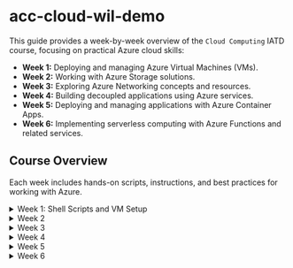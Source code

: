 # acc-cloud-wil-demo
This guide provides a week-by-week overview of the `Cloud Computing` IATD course, focusing on practical Azure cloud skills:

- **Week 1:** Deploying and managing Azure Virtual Machines (VMs).
- **Week 2:** Working with Azure Storage solutions.
- **Week 3:** Exploring Azure Networking concepts and resources.
- **Week 4:** Building decoupled applications using Azure services.
- **Week 5:** Deploying and managing applications with Azure Container Apps.
- **Week 6:** Implementing serverless computing with Azure Functions and related services.
  
## Course Overview

Each week includes hands-on scripts, instructions, and best practices for working with Azure.

<details>
  <summary>Week 1: Shell Scripts and VM Setup</summary>

  ### Shell Scripts Overview

  - **setup.sh**: Sets up environment variables required for resource creation.
  - **vmcreate.sh**: Provisions Azure resources (resource group, network, VM, etc.) and deploys Apache on the VM.
  - **cleanup.sh**: Deletes all Azure resources created for this project.

  ### How to Run the Scripts

  1. **Set up environment variables:**
     ```bash
     ./setup.sh
     ```

  2. **Create the VM and related resources:**
     ```bash
     ./vmcreate.sh
     ```

  3. **Clean up resources when finished:**
     ```bash
     ./cleanup.sh
     ```

  ### SSH into the Virtual Machine

  After running `vmcreate.sh`, get your VM's public IP from the script output. Then connect using:

  ```bash
  ssh <VM_USERNAME>@<VM_PUBLIC_IP>
  ```

  Replace `<VM_USERNAME>` and `<VM_PUBLIC_IP>` with your actual VM username and public IP.

  ### Upload the MomPopCafe Project Using SCP

  To upload the entire `MomPopCafe` folder to your VM's home directory:

  ```bash
  scp -r MomPopCafe <VM_USERNAME>@<VM_PUBLIC_IP>:~/
  ```

  Replace `<VM_USERNAME>` and `<VM_PUBLIC_IP>` with your actual VM username and public IP.

</details>

<details>
  <summary>Week 2</summary>
  <!-- Content for Week 2 will be added here -->
</details>

<details>
  <summary>Week 3</summary>
  <!-- Content for Week 3 will be added here -->
</details>

<details>
  <summary>Week 4</summary>
  <!-- Content for Week 4 will be added here -->
</details>

<details>
  <summary>Week 5</summary>
  <!-- Content for Week 5 will be added here -->
</details>

<details>
  <summary>Week 6</summary>
  <!-- Content for Week 6 will be added here -->
</details>
